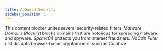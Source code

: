 ```yaml
---
title: AdGuard Security
sidebar_position: 5
---
```


This content blocker unites several security-related filters. *Malware Domains Blocklist* blocks domains that are notorious for spreading malware and spyware. *Spam404* protects you from Internet fraudsters. *NoCoin Filter List* disrupts browser-based cryptominers, such as Coinhive.
